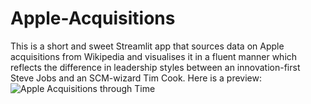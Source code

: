 # Apple-Acquisitions
This is a short and sweet Streamlit app that sources data on Apple acquisitions from Wikipedia and visualises it in a fluent manner which reflects the difference in leadership styles between an innovation-first Steve Jobs and an SCM-wizard Tim Cook. Here is a preview:
![Apple Acquisitions through Time](https://user-images.githubusercontent.com/76733438/144317171-7e5c6e77-6598-4bcf-abe3-a274502ff058.png)
